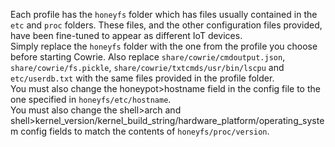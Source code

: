 Each profile has the `honeyfs` folder which has files usually contained in the `etc` and `proc` folders. These files, and the other configuration files provided, have been fine-tuned to appear as different IoT devices.  
Simply replace the `honeyfs` folder with the one from the profile you choose before starting Cowrie. Also replace `share/cowrie/cmdoutput.json`, `share/cowrie/fs.pickle`, `share/cowrie/txtcmds/usr/bin/lscpu` and `etc/userdb.txt` with the same files provided in the profile folder.  
You must also change the honeypot>hostname field in the config file to the one specified in `honeyfs/etc/hostname`.  
You must also change the shell>arch and shell>kernel_version/kernel_build_string/hardware_platform/operating_system config fields to match the contents of `honeyfs/proc/version`.  